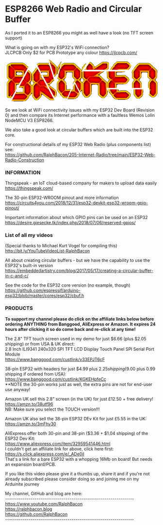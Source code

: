 # ESP8266 Web Radio and Circular Buffer
As I ported it to an ESP8266 you might as well have a look (no TFT screen support)  

What is going on with my ESP32's WiFi connection?  
JLCPCB Only $2 for PCB Prototype any colour https://jlcpcb.com/  

<img src="/images/BROKEN.gif">

So we look at WiFi connectivity issues with my ESP32 Dev Board (Revision 0) and then compare its Internet performance with a faultless Wemos Lolin NodeMCU V3 ESP8266.  

We also take a good look at circular buffers which are built into the ESP32 core.  

For constructional details of my ESP32 Web Radio (plus components list) see:  
https://github.com/RalphBacon/205-Internet-Radio/tree/main/ESP32-Web-Radio-Construction

### INFORMATION  

Thingspeak - an IoT cloud-based company for makers to upload data easily  
https://thingspeak.com/  

The 30-pin ESP32-WROOM pinout and more information  
https://circuits4you.com/2018/12/31/esp32-devkit-esp32-wroom-gpio-pinout/  

Important information about which GPIO pins can be used on an ESP32  
https://desire.giesecke.tk/index.php/2018/07/06/reserved-gpios/  

### List of all my videos  
(Special thanks to Michael Kurt Vogel for compiling this)  
http://bit.ly/YouTubeVideoList-RalphBacon

All about creating circular buffers - but we have the capability to use the ESP32's built-in version  
https://embeddedartistry.com/blog/2017/05/17/creating-a-circular-buffer-in-c-and-c/  

See the code for the ESP32 core version (no example, though)  
https://github.com/espressif/arduino-esp32/blob/master/cores/esp32/cbuf.h


### PRODUCTS

**To support my channel please do click on the affiliate links below before ordering ANYTHING from Banggood, AliExpress or Amazon. It expires 24 hours after clicking it so do come back and re-click at any time!**

The 2.8" TFT touch screen used in my demo for just $6.66 (plus $2.05 shipping) or from USA & UK direct:  
2.8 Inch ILI9341 240x320 SPI TFT LCD Display Touch Panel SPI Serial Port Module  
https://www.banggood.com/custlink/v33EPJT6cF

38-pin ESP32 with headers for just $4.99 plus $2.25 shipping ($9.00 plus 0.99 shipping if ordered from USA):  
https://www.banggood.com/custlink/KGKEHpfeCc  
**NOTE the 30-pin works just as well, the extra pins are not for end-user use anyway!  

Amazon UK sell this 2.8" screen (in the UK) for just £12.50 + free delivery!  
https://amzn.to/38utf96  
NB: Make sure you select the TOUCH version!!!  

Amazon UK also sell the 38-pin ESP32 DEv Kit for just £5.55 in the UK:  
https://amzn.to/3mFhy30  

AliExpress offer both 30-pin and 38-pin ($3.36 + $1.04 shipping) of the ESP32 Dev Kit:  
https://www.aliexpress.com/item/32959541446.html  
I couldn't get an affiliate link for above, click here first: https://s.click.aliexpress.com/e/_ADe0jl  
That's a link for a bare ESP32 with a whopping 16Mb on board! But needs an expansion board/PCB.  

If you like this video please give it a thumbs up, share it and if you're not already subscribed please consider doing so and joining me on my Arduinite journey

My channel, GitHub and blog are here:  
\------------------------------------------------------------------  
https://www.youtube.com/RalphBacon  
https://ralphbacon.blog  
https://github.com/RalphBacon  
\------------------------------------------------------------------
